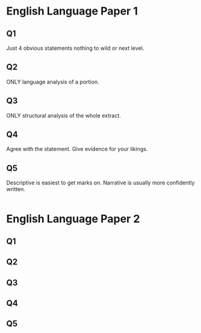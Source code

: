 # English Language Paper 1

## Q1

Just 4 obvious statements nothing to wild or next level.

## Q2

ONLY language analysis of a portion.

## Q3

ONLY structural analysis of the whole extract.

## Q4

Agree with the statement. Give evidence for your likings.

## Q5

Descriptive is easiest to get marks on. Narrative is usually more confidently written.

```

```

# English Language Paper 2

## Q1
## Q2
## Q3
## Q4
## Q5
